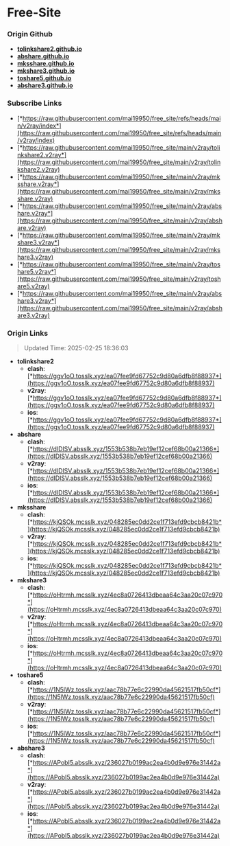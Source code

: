 # Free-Site

### Origin Github

- [**tolinkshare2.github.io**](https://github.com/tolinkshare2/tolinkshare2.github.io)
- [**abshare.github.io**](https://github.com/abshare/abshare.github.io)
- [**mksshare.github.io**](https://github.com/mksshare/mksshare.github.io)
- [**mkshare3.github.io**](https://github.com/mkshare3/mkshare3.github.io)
- [**toshare5.github.io**](https://github.com/toshare5/toshare5.github.io)
- [**abshare3.github.io**](https://github.com/abshare3/abshare3.github.io)

### Subscribe Links

- [*https://raw.githubusercontent.com/mai19950/free_site/refs/heads/main/v2ray/index*](https://raw.githubusercontent.com/mai19950/free_site/refs/heads/main/v2ray/index)
- [*https://raw.githubusercontent.com/mai19950/free_site/main/v2ray/tolinkshare2.v2ray*](https://raw.githubusercontent.com/mai19950/free_site/main/v2ray/tolinkshare2.v2ray)
- [*https://raw.githubusercontent.com/mai19950/free_site/main/v2ray/mksshare.v2ray*](https://raw.githubusercontent.com/mai19950/free_site/main/v2ray/mksshare.v2ray)
- [*https://raw.githubusercontent.com/mai19950/free_site/main/v2ray/abshare.v2ray*](https://raw.githubusercontent.com/mai19950/free_site/main/v2ray/abshare.v2ray)
- [*https://raw.githubusercontent.com/mai19950/free_site/main/v2ray/mkshare3.v2ray*](https://raw.githubusercontent.com/mai19950/free_site/main/v2ray/mkshare3.v2ray)
- [*https://raw.githubusercontent.com/mai19950/free_site/main/v2ray/toshare5.v2ray*](https://raw.githubusercontent.com/mai19950/free_site/main/v2ray/toshare5.v2ray)
- [*https://raw.githubusercontent.com/mai19950/free_site/main/v2ray/abshare3.v2ray*](https://raw.githubusercontent.com/mai19950/free_site/main/v2ray/abshare3.v2ray)

### Origin Links

> Updated Time: 2025-02-25 18:36:03

- **tolinkshare2**
  - **clash**: [*https://ggv1oO.tosslk.xyz/ea07fee9fd67752c9d80a6dfb8f88937*](https://ggv1oO.tosslk.xyz/ea07fee9fd67752c9d80a6dfb8f88937)
  - **v2ray**: [*https://ggv1oO.tosslk.xyz/ea07fee9fd67752c9d80a6dfb8f88937*](https://ggv1oO.tosslk.xyz/ea07fee9fd67752c9d80a6dfb8f88937)
  - **ios**: [*https://ggv1oO.tosslk.xyz/ea07fee9fd67752c9d80a6dfb8f88937*](https://ggv1oO.tosslk.xyz/ea07fee9fd67752c9d80a6dfb8f88937)
- **abshare**
  - **clash**: [*https://dIDlSV.absslk.xyz/1553b538b7eb19ef12cef68b00a21366*](https://dIDlSV.absslk.xyz/1553b538b7eb19ef12cef68b00a21366)
  - **v2ray**: [*https://dIDlSV.absslk.xyz/1553b538b7eb19ef12cef68b00a21366*](https://dIDlSV.absslk.xyz/1553b538b7eb19ef12cef68b00a21366)
  - **ios**: [*https://dIDlSV.absslk.xyz/1553b538b7eb19ef12cef68b00a21366*](https://dIDlSV.absslk.xyz/1553b538b7eb19ef12cef68b00a21366)
- **mksshare**
  - **clash**: [*https://kjQSOk.mcsslk.xyz/048285ec0dd2ce1f713efd9cbcb8421b*](https://kjQSOk.mcsslk.xyz/048285ec0dd2ce1f713efd9cbcb8421b)
  - **v2ray**: [*https://kjQSOk.mcsslk.xyz/048285ec0dd2ce1f713efd9cbcb8421b*](https://kjQSOk.mcsslk.xyz/048285ec0dd2ce1f713efd9cbcb8421b)
  - **ios**: [*https://kjQSOk.mcsslk.xyz/048285ec0dd2ce1f713efd9cbcb8421b*](https://kjQSOk.mcsslk.xyz/048285ec0dd2ce1f713efd9cbcb8421b)
- **mkshare3**
  - **clash**: [*https://oHtrmh.mcsslk.xyz/4ec8a0726413dbeaa64c3aa20c07c970*](https://oHtrmh.mcsslk.xyz/4ec8a0726413dbeaa64c3aa20c07c970)
  - **v2ray**: [*https://oHtrmh.mcsslk.xyz/4ec8a0726413dbeaa64c3aa20c07c970*](https://oHtrmh.mcsslk.xyz/4ec8a0726413dbeaa64c3aa20c07c970)
  - **ios**: [*https://oHtrmh.mcsslk.xyz/4ec8a0726413dbeaa64c3aa20c07c970*](https://oHtrmh.mcsslk.xyz/4ec8a0726413dbeaa64c3aa20c07c970)
- **toshare5**
  - **clash**: [*https://1N5lWz.tosslk.xyz/aac78b77e6c22990da45621517fb50cf*](https://1N5lWz.tosslk.xyz/aac78b77e6c22990da45621517fb50cf)
  - **v2ray**: [*https://1N5lWz.tosslk.xyz/aac78b77e6c22990da45621517fb50cf*](https://1N5lWz.tosslk.xyz/aac78b77e6c22990da45621517fb50cf)
  - **ios**: [*https://1N5lWz.tosslk.xyz/aac78b77e6c22990da45621517fb50cf*](https://1N5lWz.tosslk.xyz/aac78b77e6c22990da45621517fb50cf)
- **abshare3**
  - **clash**: [*https://APobI5.absslk.xyz/236027b0199ac2ea4b0d9e976e31442a*](https://APobI5.absslk.xyz/236027b0199ac2ea4b0d9e976e31442a)
  - **v2ray**: [*https://APobI5.absslk.xyz/236027b0199ac2ea4b0d9e976e31442a*](https://APobI5.absslk.xyz/236027b0199ac2ea4b0d9e976e31442a)
  - **ios**: [*https://APobI5.absslk.xyz/236027b0199ac2ea4b0d9e976e31442a*](https://APobI5.absslk.xyz/236027b0199ac2ea4b0d9e976e31442a)

